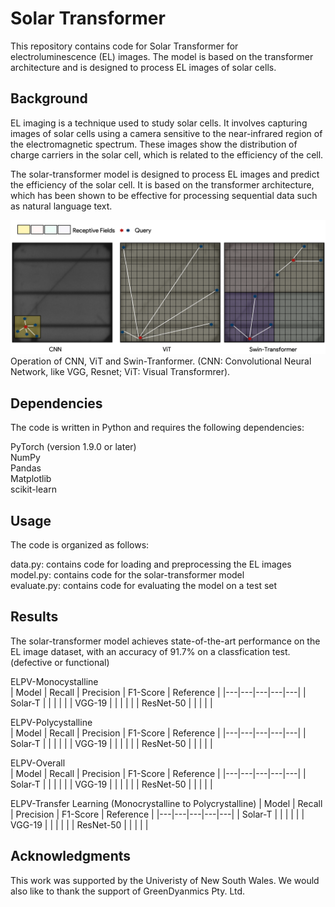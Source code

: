 #  Solar Transformer

This repository contains code for Solar Transformer for electroluminescence (EL) images. The model is based on the transformer architecture and is designed to process EL images of solar cells. 

## Background
EL imaging is a technique used to study solar cells. It involves capturing images of solar cells using a camera sensitive to the near-infrared region of the electromagnetic spectrum. These images show the distribution of charge carriers in the solar cell, which is related to the efficiency of the cell.

The solar-transformer model is designed to process EL images and predict the efficiency of the solar cell. It is based on the transformer architecture, which has been shown to be effective for processing sequential data such as natural language text.

<img src="figures/CNN ViT ST.png" width="1200">
Operation of CNN, ViT and Swin-Tranformer. (CNN: Convolutional Neural Network, like VGG, Resnet; ViT: Visual Transformrer).      

## Dependencies

The code is written in Python and requires the following dependencies:

PyTorch (version 1.9.0 or later)  
NumPy  
Pandas  
Matplotlib  
scikit-learn  

## Usage  

The code is organized as follows:

data.py: contains code for loading and preprocessing the EL images  
model.py: contains code for the solar-transformer model  
evaluate.py: contains code for evaluating the model on a test set  

## Results

The solar-transformer model achieves state-of-the-art performance on the EL image dataset, with an accuracy of 91.7% on a classfication test. (defective or functional)

ELPV-Monocystalline  
| Model  | Recall  | Precision | F1-Score  | Reference |
|---|---|---|---|---|
| Solar-T  |   |   |   |   |
| VGG-19  |   |   |   |   |
| ResNet-50  |   |   |   |   |

ELPV-Polycystalline  
| Model  | Recall  | Precision | F1-Score  | Reference |
|---|---|---|---|---|
| Solar-T  |   |   |   |   |
| VGG-19  |   |   |   |   |
| ResNet-50  |   |   |   |   |

ELPV-Overall  
| Model  | Recall  | Precision | F1-Score  | Reference |
|---|---|---|---|---|
| Solar-T  |   |   |   |   |
| VGG-19  |   |   |   |   |
| ResNet-50  |   |   |   |   |


ELPV-Transfer Learning (Monocrystalline to Polycrystalline)
| Model  | Recall  | Precision | F1-Score  | Reference |
|---|---|---|---|---|
| Solar-T  |   |   |   |   |
| VGG-19  |   |   |   |   |
| ResNet-50  |   |   |   |   |

## Acknowledgments

This work was supported by the Univeristy of New South Wales. We would also like to thank the support of GreenDyanmics Pty. Ltd.
